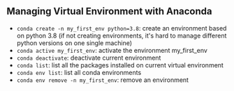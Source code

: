 ## Managing Virtual Environment with Anaconda

* `conda create -n my_first_env python=3.8`: create an environment based on python 3.8 (if not creating environments, it's hard to manage different python versions on one single machine)
* `conda active my_first_env`: activate the environment my_first_env
* `conda deactivate`: deactivate current environment
* `conda list`: list all the packages installed on current virtual environment
* `conda env list`: list all conda environments
* `conda env remove -n my_first_env`: remove an environment
